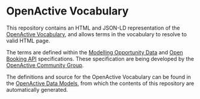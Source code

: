 # OpenActive Vocabulary

This repository contains an HTML and JSON-LD representation of the [OpenActive Vocabulary](https://openactive.io/ns/), and allows terms in the vocabulary to resolve to valid HTML page.

The terms are defined within the [Modelling Opportunity Data](https://www.openactive.io/modelling-opportunity-data/) and [Open Booking API](https://www.openactive.io/open-booking-api/EditorsDraft/) specifications. These specification are being developed by the [OpenActive Community Group](https://www.w3.org/community/openactive).

The definitions and source for the OpenActive Vocabulary can be found in the [OpenActive Data Models](https://github.com/openactive/data-models), from which the contents of this repository are automatically generated.
